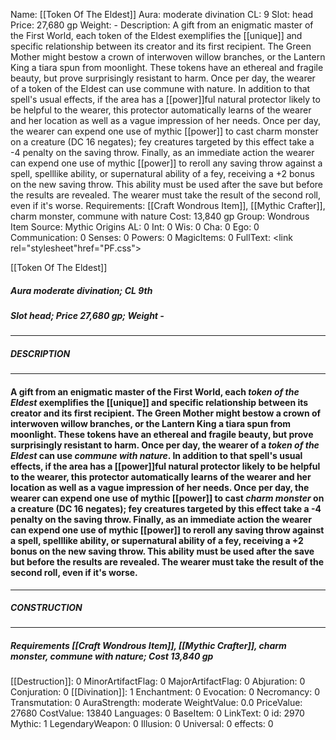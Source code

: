 Name: [[Token Of The Eldest]]
Aura: moderate divination
CL: 9
Slot: head
Price: 27,680 gp
Weight: -
Description: A gift from an enigmatic master of the First World, each token of the Eldest exemplifies the [[unique]] and specific relationship between its creator and its first recipient. The Green Mother might bestow a crown of interwoven willow branches, or the Lantern King a tiara spun from moonlight. These tokens have an ethereal and fragile beauty, but prove surprisingly resistant to harm. Once per day, the wearer of a token of the Eldest can use commune with nature. In addition to that spell's usual effects, if the area has a [[power]]ful natural protector likely to be helpful to the wearer, this protector automatically learns of the wearer and her location as well as a vague impression of her needs. Once per day, the wearer can expend one use of mythic [[power]] to cast charm monster on a creature (DC 16 negates); fey creatures targeted by this effect take a -4 penalty on the saving throw. Finally, as an immediate action the wearer can expend one use of mythic [[power]] to reroll any saving throw against a spell, spelllike ability, or supernatural ability of a fey, receiving a +2 bonus on the new saving throw. This ability must be used after the save but before the results are revealed. The wearer must take the result of the second roll, even if it's worse.
Requirements: [[Craft Wondrous Item]], [[Mythic Crafter]], charm monster, commune with nature
Cost: 13,840 gp
Group: Wondrous Item
Source: Mythic Origins
AL: 0
Int: 0
Wis: 0
Cha: 0
Ego: 0
Communication: 0
Senses: 0
Powers: 0
MagicItems: 0
FullText: <link rel="stylesheet"href="PF.css"><div class="heading"><p class="alignleft">[[Token Of The Eldest]]</p><div style="clear: both;"></div></div><div><h5><b>Aura </b>moderate divination; <b>CL </b>9th</h5><h5><b>Slot </b>head; <b>Price </b>27,680 gp; <b>Weight </b>-</h5></div><hr/><div><h5><b>DESCRIPTION</b></h5></div><hr/><div><h4><p>A gift from an enigmatic master of the First World, each <i>token of the Eldest</i> exemplifies the [[unique]] and specific relationship between its creator and its first recipient. The Green Mother might bestow a crown of interwoven willow branches, or the Lantern King a tiara spun from moonlight. These tokens have an ethereal and fragile beauty, but prove surprisingly resistant to harm. Once per day, the wearer of a <i>token of the Eldest</i> can use <i>commune with nature</i>. In addition to that spell's usual effects, if the area has a [[power]]ful natural protector likely to be helpful to the wearer, this protector automatically learns of the wearer and her location as well as a vague impression of her needs. Once per day, the wearer can expend one use of mythic [[power]] to cast <i>charm monster</i> on a creature (DC 16 negates); fey creatures targeted by this effect take a -4 penalty on the saving throw. Finally, as an immediate action the wearer can expend one use of mythic [[power]] to reroll any saving throw against a spell, spelllike ability, or supernatural ability of a fey, receiving a +2 bonus on the new saving throw. This ability must be used after the save but before the results are revealed. The wearer must take the result of the second roll, even if it's worse.</p></h4></div><hr/><div><h5><b>CONSTRUCTION</b></h5></div><hr/><div><h5><b>Requirements </b>[[Craft Wondrous Item]], [[Mythic Crafter]], <i>charm monster</i>, <i>commune with nature</i>; <b>Cost </b>13,840 gp</h5></div>
[[Destruction]]: 0
MinorArtifactFlag: 0
MajorArtifactFlag: 0
Abjuration: 0
Conjuration: 0
[[Divination]]: 1
Enchantment: 0
Evocation: 0
Necromancy: 0
Transmutation: 0
AuraStrength: moderate
WeightValue: 0.0
PriceValue: 27680
CostValue: 13840
Languages: 0
BaseItem: 0
LinkText: 0
id: 2970
Mythic: 1
LegendaryWeapon: 0
Illusion: 0
Universal: 0
effects: 0
